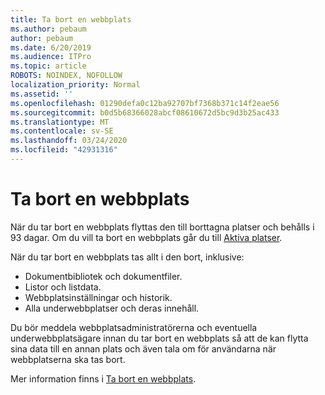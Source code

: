 ```yaml
---
title: Ta bort en webbplats
ms.author: pebaum
author: pebaum
ms.date: 6/20/2019
ms.audience: ITPro
ms.topic: article
ROBOTS: NOINDEX, NOFOLLOW
localization_priority: Normal
ms.assetid: ''
ms.openlocfilehash: 01290defa0c12ba92707bf7368b371c14f2eae56
ms.sourcegitcommit: b0d5b68366028abcf08610672d5bc9d3b25ac433
ms.translationtype: MT
ms.contentlocale: sv-SE
ms.lasthandoff: 03/24/2020
ms.locfileid: "42931316"
---
```

# <a name="delete-a-site"></a>Ta bort en webbplats

När du tar bort en webbplats flyttas den till borttagna platser och behålls i 93 dagar. Om du vill ta bort en webbplats går du till [Aktiva platser](https://admin.microsoft.com/sharepoint?page=sitemanagement&modern=true). 

När du tar bort en webbplats tas allt i den bort, inklusive:

- Dokumentbibliotek och dokumentfiler.
- Listor och listdata.
- Webbplatsinställningar och historik.
- Alla underwebbplatser och deras innehåll.

Du bör meddela webbplatsadministratörerna och eventuella underwebbplatsägare innan du tar bort en webbplats så att de kan flytta sina data till en annan plats och även tala om för användarna när webbplatserna ska tas bort.

Mer information finns i [Ta bort en webbplats](https://docs.microsoft.com/sharepoint/delete-site-collection).
